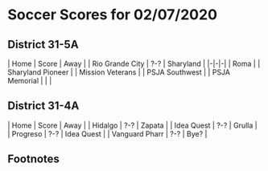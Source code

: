# Soccer Scores for 02/07/2020 

## District 31-5A

| Home | Score | Away |
| Rio Grande City | ?-? | Sharyland | 
|-|-|-| 
| Roma | | Sharyland Pioneer |
| Mission Veterans | | PSJA Southwest |
| PSJA Memorial | | |

## District 31-4A

| Home | Score | Away |
| Hidalgo | ?-? | Zapata |
| Idea Quest | ?-? | Grulla |
| Progreso | ?-? | Idea Quest |
| Vanguard Pharr | ?-? | Bye? |

## Footnotes

[^1]: This is the footnote.
